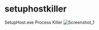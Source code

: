 # setuphostkiller
SetupHost.exe Process Killer
![Screenshot_1](https://user-images.githubusercontent.com/2189038/181834933-6a439a4c-3888-4407-a400-9ca0508f659c.png)
